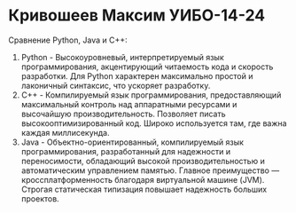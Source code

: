 # Кривошеев Максим УИБО-14-24
Сравнение Python, Java и C++:
1) Python - Высокоуровневый, интерпретируемый язык программирования, акцентирующий читаемость кода и скорость разработки. Для Python характерен максимально простой и лаконичный синтаксис, что ускоряет разработку.
2) C++ - Компилируемый язык программирования, предоставляющий максимальный контроль над аппаратными ресурсами и высочайшую производительность. Позволяет писать высокооптимизированный код. Широко используется там, где важна каждая миллисекунда.
3) Java - Объектно-ориентированный, компилируемый язык программирования, разработанный для надежности и переносимости, обладающий высокой производительностью и автоматическим управлением памятью. Главное преимущество — кроссплатформенность благодаря виртуальной машине (JVM). Строгая статическая типизация повышает надежность больших проектов.
